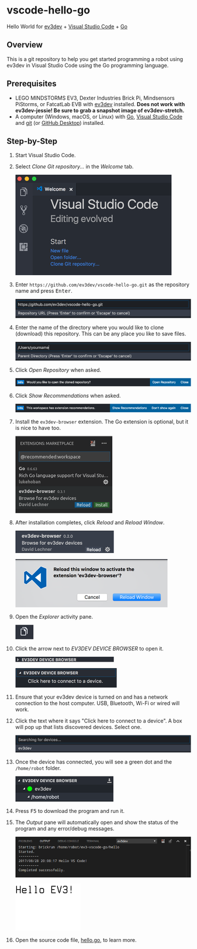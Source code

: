 # vscode-hello-go
Hello World for [ev3dev] + [Visual Studio Code][code] + [Go]


## Overview
This is a git repository to help you get started programming a robot using
ev3dev in Visual Studio Code using the Go programming language.


## Prerequisites
* LEGO MINDSTORMS EV3, Dexter Industries Brick Pi, Mindsensors PiStorms, or
  FatcatLab EVB with [ev3dev] installed. **Does not work with ev3dev-jessie!
  Be sure to grab a snapshot image of ev3dev-stretch.**
* A computer (Windows, macOS, or Linux) with [Go], [Visual Studio Code][code] and
  [git] (or [GitHub Desktop][github]) installed.


## Step-by-Step
1.  Start Visual Studio Code.

2.  Select *Clone Git repository...* in the *Welcome* tab.

    ![screenshot](.README/vscode-welcome-clone-git.png)
3.  Enter `https://github.com/ev3dev/vscode-hello-go.git` as the repository
    name and press <kbd>Enter</kbd>.

    ![screenshot](.README/vscode-repository-url.png)

4.  Enter the name of the directory where you would like to clone (download)
    this repository. This can be any place you like to save files.

    ![screenshot](.README/vscode-parent-directory.png)

5. Click *Open Repository* when asked.

    ![screenshot](.README/vscode-open-repository.png)

6.  Click *Show Recommendations* when asked.

    ![screenshot](.README/vscode-show-recommendations.png)

7.  Install the `ev3dev-browser` extension. The Go extension is optional, but it
    is nice to have too.

    ![screenshot](.README/vscode-extensions-recommended.png)

8.  After installation completes, click *Reload* and *Reload Window*.

    ![screenshot](.README/vscode-ev3dev-browser-reload.png)

    ![screenshot](.README/vscode-reload-window.png)

9. Open the *Explorer* activity pane.

    ![screenshot](.README/vscode-explorer-icon.png)

10. Click the arrow next to *EV3DEV DEVICE BROWSER* to open it.

    ![screenshot](.README/vscode-ev3dev-browser-collapsed.png)

    ![screenshot](.README/vscode-ev3dev-browser-expanded.png)

11. Ensure that your ev3dev device is turned on and has a network connection to
    the host computer. USB, Bluetooth, Wi-Fi or wired will work.

12. Click the text where it says "Click here to connect to a device".
    A box will pop up that lists discovered devices. Select one.

    ![screenshot](.README/vscode-searching-for-devices.png)

13. Once the device has connected, you will see a green dot and the
    `/home/robot` folder.

    ![screenshot](.README/vscode-home-robot.png)

14. Press <kbd>F5</kbd> to download the program and run it.

15. The *Output* pane will automatically open and show the status of the
    program and any error/debug messages.

    ![screenshot](.README/vscode-output.png)

    ![screenshot](.README/ev3-output.png)

18. Open the source code file, [hello.go](./hello.go), to learn more.


[ev3dev]: http://www.ev3dev.org
[code]: https://code.visualstudio.com/
[go]: https://golang.org/
[git]: https://git-scm.com/
[github]: https://desktop.github.com/
